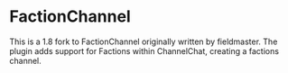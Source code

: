 # FactionChannel
This is a 1.8 fork to FactionChannel originally written by fieldmaster. The plugin adds support for Factions within ChannelChat, creating a factions channel.
